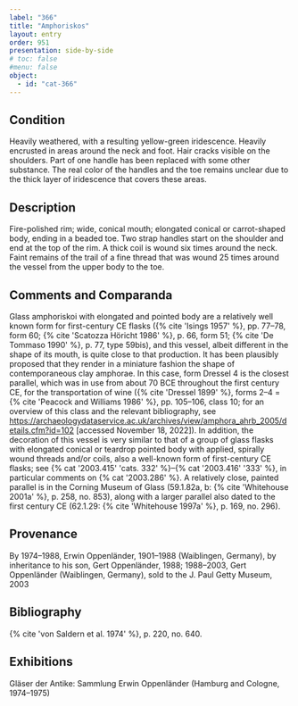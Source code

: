 ```yaml
---
label: "366"
title: "Amphoriskos"
layout: entry
order: 951
presentation: side-by-side
# toc: false
#menu: false 
object:
  - id: "cat-366"
---
```


## Condition

Heavily weathered, with a resulting yellow-green iridescence. Heavily encrusted in areas around the neck and foot. Hair cracks visible on the shoulders. Part of one handle has been replaced with some other substance. The real color of the handles and the toe remains unclear due to the thick layer of iridescence that covers these areas.

## Description

Fire-polished rim; wide, conical mouth; elongated conical or carrot-shaped body, ending in a beaded toe. Two strap handles start on the shoulder and end at the top of the rim. A thick coil is wound six times around the neck. Faint remains of the trail of a fine thread that was wound 25 times around the vessel from the upper body to the toe.

## Comments and Comparanda

Glass amphoriskoi with elongated and pointed body are a relatively well known form for first-century CE flasks ({% cite 'Isings 1957' %}, pp. 77–78, form 60; {% cite 'Scatozza Höricht 1986' %}, p. 66, form 51; {% cite 'De Tommaso 1990' %}, p. 77, type 59bis), and this vessel, albeit different in the shape of its mouth, is quite close to that production. It has been plausibly proposed that they render in a miniature fashion the shape of contemporaneous clay amphorae. In this case, form Dressel 4 is the closest parallel, which was in use from about 70 BCE throughout the first century CE, for the transportation of wine ({% cite 'Dressel 1899' %}, forms 2–4 = {% cite 'Peacock and Williams 1986' %}, pp. 105–106, class 10; for an overview of this class and the relevant bibliography, see <https://archaeologydataservice.ac.uk/archives/view/amphora_ahrb_2005/details.cfm?id=102> [accessed November 18, 2022]). In addition, the decoration of this vessel is very similar to that of a group of glass flasks with elongated conical or teardrop pointed body with applied, spirally wound threads and/or coils, also a well-known form of first-century CE flasks; see {% cat '2003.415' 'cats. 332' %}–{% cat '2003.416' '333' %}, in particular comments on {% cat '2003.286' %}. A relatively close, painted parallel is in the Corning Museum of Glass (59.1.82a, b: {% cite 'Whitehouse 2001a' %}, p. 258, no. 853), along with a larger parallel also dated to the first century CE (62.1.29: {% cite 'Whitehouse 1997a' %}, p. 169, no. 296).

## Provenance

By 1974–1988, Erwin Oppenländer, 1901–1988 (Waiblingen, Germany), by inheritance to his son, Gert Oppenländer, 1988; 1988–2003, Gert Oppenländer (Waiblingen, Germany), sold to the J. Paul Getty Museum, 2003

## Bibliography

{% cite 'von Saldern et al. 1974' %}, p. 220, no. 640.

## Exhibitions

Gläser der Antike: Sammlung Erwin Oppenländer (Hamburg and Cologne, 1974–1975)
